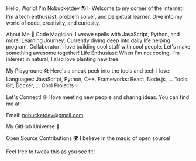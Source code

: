 Hello, World! I'm Nobucketdev 🌎✨
Welcome to my corner of the internet! I'm a tech enthusiast, problem solver, and perpetual learner. Dive into my world of code, creativity, and curiosity.

About Me 🚀
Code Magician: I weave spells with JavaScript, Python, and more.
Learning Journey: Currently diving deep into daily life helping program.
Collaborator: I love building cool stuff with cool people. Let's make something awesome together!
Life Enthusiast: When I'm not coding, I'm interest in natural, I also love planting new tree.

My Playground 🛠️
Here's a sneak peek into the tools and tech I love:
Languages: JavaScript, Python, C++.
Frameworks: React, Node.js, ...
Tools: Git, Docker, ...
Cool Projects 💡

Let's Connect! 🌐
I love meeting new people and sharing ideas. You can find me at:

Email: nobucketdev@gmail.com

My GitHub Universe 🌌

Open Source Contributions 🌍
I believe in the magic of open source!

Feel free to tweak this as you see fit!
